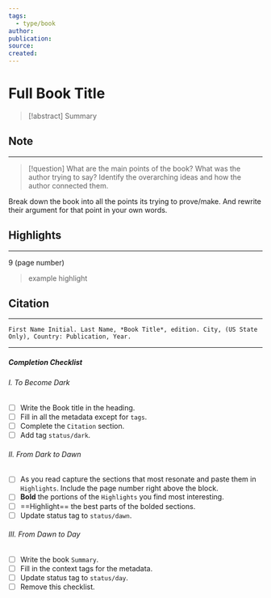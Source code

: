 ```yaml
---
tags:
  - type/book
author: 
publication: 
source: 
created:
---
```

# Full Book Title

> [!abstract] Summary
## Note
---

> [!question] What are the main points of the book?
> What was the author trying to say? Identify the overarching ideas and how the author connected them.

Break down the book into all the points its trying to prove/make. And rewrite their argument for that point in your own words.
## Highlights
---
9 (page number)
> example highlight
## Citation
---
```
First Name Initial. Last Name, *Book Title*, edition. City, (US State Only), Country: Publication, Year.
```
---
##### Completion Checklist
###### I. To Become Dark
- [ ] Write the Book title in the heading.
- [ ] Fill in all the metadata except for `tags`.
- [ ] Complete the `Citation` section.
- [ ] Add tag `status/dark`.
###### II. From Dark to Dawn
- [ ] As you read capture the sections that most resonate and paste them in `Highlights`. Include the page number right above the block.
- [ ] **Bold** the portions of the `Highlights` you find most interesting.
- [ ] ==Highlight== the best parts of the bolded sections.
- [ ] Update status tag to `status/dawn`.
###### III. From Dawn to Day
- [ ] Write the book `Summary`.
- [ ] Fill in the context tags for the metadata.
- [ ] Update status tag to `status/day`.
- [ ] Remove this checklist.